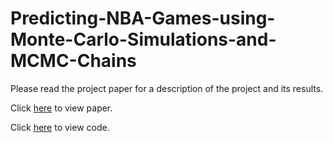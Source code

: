 # Predicting-NBA-Games-using-Monte-Carlo-Simulations-and-MCMC-Chains
Please read the project paper for a description of the project and its results.  

Click [here](https://github.com/twarnemiagh/Predicting-NBA-Games-using-Monte-Carlo-Simulations-and-MCMC-Chains/blob/main/DUCHEMIN_MEADE_MATH341_FINAL_PROJECT_USCLAP.pdf) to view paper.    

Click [here](https://github.com/twarnemiagh/Predicting-NBA-Games-using-Monte-Carlo-Simulations-and-MCMC-Chains/blob/main/Duchemin_Meade_MATH341_Final_Project_Code.ipynb) to view code.
